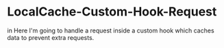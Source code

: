 # LocalCache-Custom-Hook-Request

in Here I'm going to handle a request inside a custom hook which caches data to prevent extra requests.
